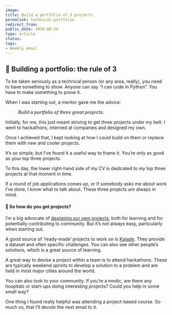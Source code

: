 ```yaml
---
image: 
title: Build a portfolio of 3 projects
permalink: technical-portfolio
redirect_from: 
public_date: 2020-08-24
type: article
status: 
tags:
- Weekly email
---
```



## **📑 Building a portfolio: the rule of 3**

To be taken seriously as a technical person (or any area, really), you need to have something to show. Anyone can say “I can code in Python”. You have to make something to prove it.

When I was starting out, a mentor gave me the advice:

> _**Build a portfolio of three great projects.**_

Initially, for me, this just meant striving to get three projects under my belt. I went to hackathons, interned at companies and designed my own.

Once I achieved that, I kept looking at how I could build on them or replace them with new and cooler projects.

It’s so simple, but I’ve found it a useful way to frame it. You’re only as good as your top three projects.

To this day, the lower right-hand side of my CV is dedicated to my top three projects at that moment in time.

If a round of job applications comes up, or if somebody asks me about work I’ve done, I know what to talk about. These three projects are always in mind.

#### **📂 So how do you get projects?**

I’m a big advocate of [designing our own projects](https://buttondown.email/ChrisLovejoy/archive/know-just-enough-for-the-next-step/?utm_source=chris-lovejoy&utm_medium=email), both for learning and for potentially contributing to community. But it’s not always easy, particularly when starting out.

A good source of ‘ready-made’ projects to work on is [Kaggle](http://kaggle.com/?utm_source=chris-lovejoy&utm_medium=email). They provide a dataset and often specific challenges. You can also see other people’s solutions, which is a great source of learning.

A great way to devise a project within a team is to attend hackathons. These are typically weekend sprints to develop a solution to a problem and are held in most major cities around the world.

You can also look to your community. If you’re a medic, are there any hospitals or start-ups doing interesting projects? Could you help in some small way?

One thing I found really helpful was attending a project-based course. So much so, that I’ll devote the next email to it.